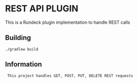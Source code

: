 # REST API PLUGIN

This is a Rundeck plugin implementation to handle REST calls

## Building

    ./gradlew build

## Information

     This project handles GET, POST, PUT, DELETE REST requests
